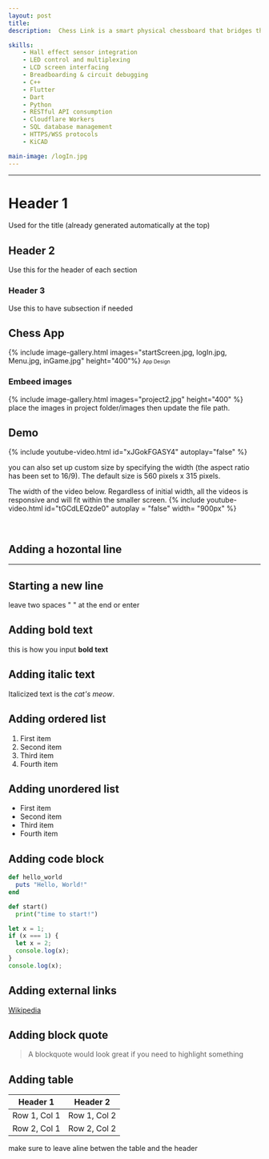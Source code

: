 ```yaml
---
layout: post
title: 
description:  Chess Link is a smart physical chessboard that bridges the gap between traditional tactile play and modern online connectivity. Designed in response to the rise of remote gaming during the COVID-19 pandemic, it allows users to play chess physically while connected to friends or AI opponents via a companion Android app. The board uses 64 Hall effect sensors and RGB LEDs to track piece movements and guide gameplay with intuitive lighting. An Arduino Giga manages local hardware, while Cloudflare Workers and Durable Objects handle real-time game logic and matchmaking. With Bluetooth and WiFi connectivity, Chess Link delivers a seamless, screen-free chess experience.

skills:
    - Hall effect sensor integration
    - LED control and multiplexing
    - LCD screen interfacing
    - Breadboarding & circuit debugging
    - C++
    - Flutter 
    - Dart
    - Python
    - RESTful API consumption
    - Cloudflare Workers
    - SQL database management
    - HTTPS/WSS protocols
    - KiCAD

main-image: /logIn.jpg
---
```


---
# Header 1 
Used for the title (already generated automatically at the top)
## Header 2  
Use this for the header of each section
### Header 3 
Use this to have subsection if needed


## Chess App
{% include image-gallery.html images="startScreen.jpg, logIn.jpg, Menu.jpg, inGame.jpg" height="400"%}
<span style="font-size: 10px"> App Design</span>

### Embeed images
{% include image-gallery.html images="project2.jpg" height="400" %} 
place the images in project folder/images then update the file path.   


## Demo
{% include youtube-video.html id="xJGokFGASY4" autoplay="false" %}

you can also set up custom size by specifying the width (the aspect ratio has been set to 16/9). The default size is 560 pixels x 315 pixels.  

The width of the video below. Regardless of initial width, all the videos is responsive and will fit within the smaller screen.
{% include youtube-video.html id="tGCdLEQzde0" autoplay = "false" width= "900px" %}  

<br>

## Adding a hozontal line
---

## Starting a new line
leave two spaces "  " at the end or enter <br>

## Adding bold text
this is how you input **bold text**

## Adding italic text
Italicized text is the *cat's meow*.

## Adding ordered list
1. First item
2. Second item
3. Third item
4. Fourth item

## Adding unordered list
- First item
- Second item
- Third item
- Fourth item

## Adding code block
```ruby
def hello_world
  puts "Hello, World!"
end
```

```python
def start()
  print("time to start!")
```

```javascript
let x = 1;
if (x === 1) {
  let x = 2;
  console.log(x);
}
console.log(x);

```

## Adding external links
[Wikipedia](https://en.wikipedia.org)


## Adding block quote
> A blockquote would look great if you need to highlight something


## Adding table 

| Header 1 | Header 2 |
|----------|----------|
| Row 1, Col 1 | Row 1, Col 2 |
| Row 2, Col 1 | Row 2, Col 2 |

make sure to leave aline betwen the table and the header


